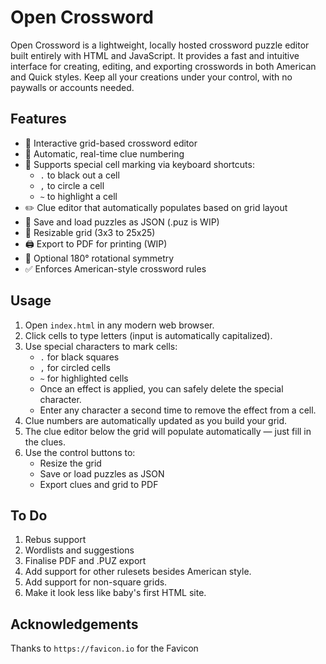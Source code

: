 # Open Crossword

Open Crossword is a lightweight, locally hosted crossword puzzle editor built entirely with HTML and JavaScript. It provides a fast and intuitive interface for creating, editing, and exporting crosswords in both American and Quick styles. Keep all your creations under your control, with no paywalls or accounts needed.

## Features

- 🧩 Interactive grid-based crossword editor  
- 🔢 Automatic, real-time clue numbering  
- 🎨 Supports special cell marking via keyboard shortcuts:  
  - `.` to black out a cell  
  - `,` to circle a cell  
  - `~` to highlight a cell  
- ✏️ Clue editor that automatically populates based on grid layout  
- 💾 Save and load puzzles as JSON (.puz is WIP)
- 📏 Resizable grid (3x3 to 25x25)  
- 🖨️ Export to PDF for printing (WIP) 
- 🔁 Optional 180° rotational symmetry
- ✅ Enforces American-style crossword rules

## Usage

1. Open `index.html` in any modern web browser.
2. Click cells to type letters (input is automatically capitalized).
3. Use special characters to mark cells:
   - `.` for black squares
   - `,` for circled cells
   - `~` for highlighted cells
   - Once an effect is applied, you can safely delete the special character.
   - Enter any character a second time to remove the effect from a cell.
4. Clue numbers are automatically updated as you build your grid.
5. The clue editor below the grid will populate automatically — just fill in the clues.
6. Use the control buttons to:
   - Resize the grid
   - Save or load puzzles as JSON
   - Export clues and grid to PDF

## To Do
1. Rebus support
2. Wordlists and suggestions
3. Finalise PDF and .PUZ export
4. Add support for other rulesets besides American style.
5. Add support for non-square grids.
6. Make it look less like baby's first HTML site.

## Acknowledgements

Thanks to `https://favicon.io` for the Favicon